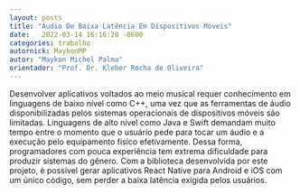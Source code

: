 ```yaml
---
layout: posts
title: "Áudio De Baixa Latência Em Dispositivos Móveis"
date:   2022-03-14 16:16:20 -0600
categories: trabalho
autornick: MaykonMP
autor: "Maykon Michel Palma"
orientador: "Prof. Dr. Kleber Rocha de Oliveira"
---
```

Desenvolver aplicativos voltados ao meio musical requer conhecimento em linguagens de baixo nível como C++, uma vez que as ferramentas de áudio disponibilizadas pelos sistemas operacionais de dispositivos móveis são limitadas. Linguagens de alto nível como Java e Swift demandam muito tempo entre o momento que o usuário pede para tocar um áudio e a execução pelo equipamento físico efetivamente. Dessa forma, programadores com pouca experiência tem extrema dificuldade para produzir sistemas do gênero. Com a biblioteca desenvolvida por este projeto, é possível gerar aplicativos React Native para Android e iOS com um único código, sem perder a baixa latência exigida pelos usuários.
